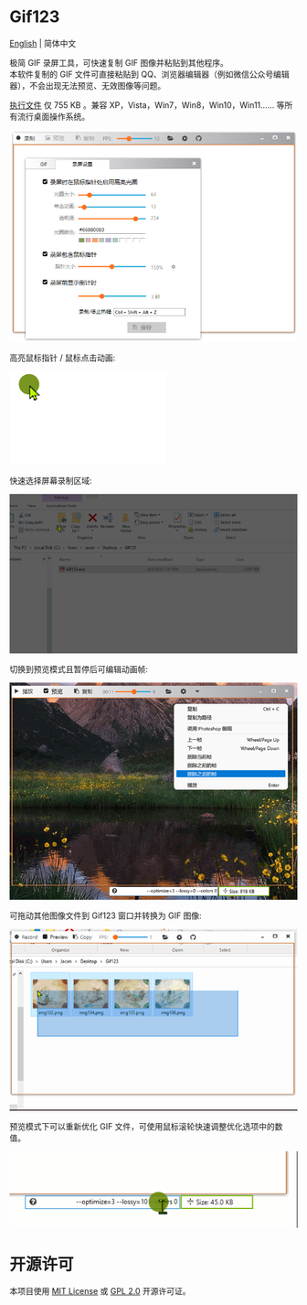 <h1> Gif123 </h1>  

[English](./README.en_US.md) | 简体中文

极简 GIF 录屏工具，可快速复制 GIF 图像并粘贴到其他程序。   
本软件复制的 GIF 文件可直接粘贴到 QQ、浏览器编辑器（例如微信公众号编辑器），不会出现无法预览、无效图像等问题。  

[执行文件](https://gif123.aardio.com/download/Gif123.7z) 仅 755 KB 。兼容 XP，Vista，Win7，Win8，Win10，Win11...... 等所有流行桌面操作系统。 

![screenshot](./screenshots/zh.png)

高亮鼠标指针 / 鼠标点击动画:

![screenshot](./screenshots/click-animation.gif)

快速选择屏幕录制区域:

![screenshot](./screenshots/area.gif)

切换到预览模式且暂停后可编辑动画帧:

![screenshot](./screenshots/preview.zh.jpg)

可拖动其他图像文件到 Gif123 窗口并转换为 GIF 图像:

![screenshot](./screenshots/opt.gif)

预览模式下可以重新优化 GIF 文件，可使用鼠标滚轮快速调整优化选项中的数值。  

![screenshot](./screenshots/re-optimize.gif)

# 开源许可

本项目使用  [MIT License](./LICENSE) 或 [GPL 2.0](LICENSE-GPL) 开源许可证。

